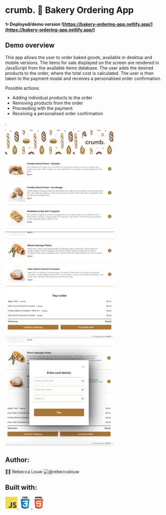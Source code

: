 # crumb. 🥖 Bakery Ordering App 

#### ✨ Deployed/demo version ![https://bakery-ordering-app.netlify.app/](https://bakery-ordering-app.netlify.app/)

## Demo overview
This app allows the user to order baked goods, available in desktop and mobile versions. 
The items for sale displayed on the screen are rendered in JavaScript from the available items database. 
The user adds the desired products to the order, where the total cost is calculated. 
The user is then taken to the payment modal and receives a personalised order confirmation.

Possible actions:
- Adding individual products to the order
- Removing products from the order
- Proceeding with the payment
- Receiving a personalised order confirmation

.

<img alt="demo screenshot" src="images/crumb-screenshot1.png" width="350px"/> 
<img alt="demo screenshot" src="images/crumb-screenshot2.png" width="350px"/> 
<img alt="demo screenshot" src="images/crumb-screenshot3.png" width="350px"/>



## Author: 
👩‍💻 Rebecca Louw ![@rebeccalouw](https://github.com/rebeccalouw)

## Built with:
<p align="left"> <a href="https://developer.mozilla.org/en-US/docs/Web/JavaScript" target="_blank" rel="noreferrer"> 
<img src="https://raw.githubusercontent.com/devicons/devicon/master/icons/javascript/javascript-original.svg" alt="javascript" width="40" height="40"/> </a> 
<a href="https://www.w3schools.com/css/" target="_blank" rel="noreferrer"> 
<img src="https://raw.githubusercontent.com/devicons/devicon/master/icons/css3/css3-original-wordmark.svg" alt="css3" width="40" height="40"/> </a> 
<a href="https://www.w3.org/html/" target="_blank" rel="noreferrer"> 
<img src="https://raw.githubusercontent.com/devicons/devicon/master/icons/html5/html5-original-wordmark.svg" alt="html5" width="40" height="40"/> </a>  
